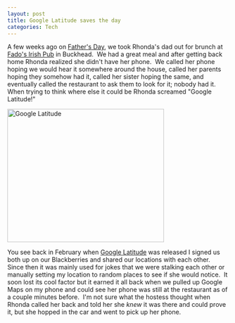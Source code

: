 ```yaml
--- 
layout: post
title: Google Latitude saves the day
categories: Tech
---
```

A few weeks ago on <a href="http://en.wikipedia.org/wiki/Fathers_day">Father's Day</a>, we took Rhonda's dad out for brunch at <a href="http://www.fadoirishpub.com/atlanta/">Fado's Irish Pub</a> in Buckhead.  We had a great meal and after getting back home Rhonda realized she didn't have her phone.  We called her phone hoping we would hear it somewhere around the house, called her parents hoping they somehow had it, called her sister hoping the same, and eventually called the restaurant to ask them to look for it; nobody had it.  When trying to think where else it could be Rhonda screamed "Google Latitude!"

<img class="size-full wp-image-724" title="google-latitude" src="http://cameronstokes.com/wp-content/uploads/2009/07/google-latitude.png" alt="Google Latitude" width="356" height="303" />

You see back in February when <a href="http://en.wikipedia.org/wiki/Google_Latitude">Google Latitude</a> was released I signed us both up on our Blackberries and shared our locations with each other.  Since then it was mainly used for jokes that we were stalking each other or manually setting my location to random places to see if she would notice.  It soon lost its cool factor but it earned it all back when we pulled up Google Maps on my phone and could see her phone was still at the restaurant as of a couple minutes before.  I'm not sure what the hostess thought when Rhonda called her back and told her she <em>knew</em> it was there and could prove it, but she hopped in the car and went to pick up her phone.
